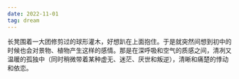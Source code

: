 ```yaml
---
date: 2022-11-01
tag: dream
---
```

长凳围着一大团修剪过的球形灌木，好想趴在上面抱住。于是就突然间想到初中的时候也会对景物、植物产生这样的感情。那是在深呼吸和空气的质感之间，清冽又温暖的孤独中（同时稍微带着某种虚无、迷茫、厌世和叛逆），清晰和痛楚的悸动和依恋。
